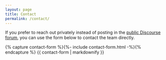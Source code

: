 ```yaml
---
layout: page
title: Contact
permalink: /contact/
---
```


If you prefer to reach out privately instead of posting in the [public
Discourse forum](https://discourse.slicer.org/c/community/slicerautoscoperm/30),
you can use the form below to contact the team directly.

{% capture contact-form %}{%- include contact-form.html -%}{% endcapture %}
{{ contact-form | markdownify }}
